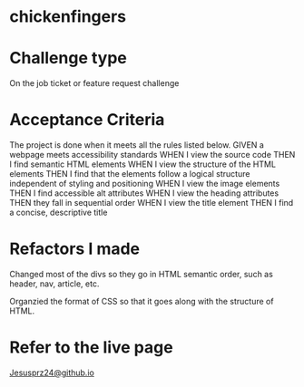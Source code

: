 # chickenfingers

# Challenge type
On the job ticket or feature request challenge

# Acceptance Criteria 
The project is done when it meets all the rules listed below.
GIVEN a webpage meets accessibility standards
WHEN I view the source code
THEN I find semantic HTML elements
WHEN I view the structure of the HTML elements
THEN I find that the elements follow a logical structure independent of styling and positioning
WHEN I view the image elements
THEN I find accessible alt attributes
WHEN I view the heading attributes
THEN they fall in sequential order
WHEN I view the title element
THEN I find a concise, descriptive title

# Refactors I made
Changed most of the divs so they go in HTML semantic order, such as header, nav, article, etc.

Organzied the format of CSS so that it goes along with the structure of HTML.



# Refer to the live page
Jesusprz24@github.io 

